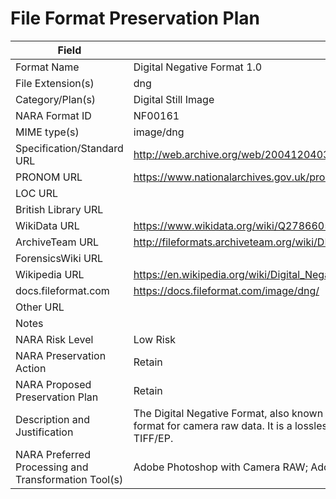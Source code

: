 # File Format Preservation Plan
  | Field | Value |
  | ----------- | ----------- |
  | Format Name | Digital Negative Format 1.0 | 
| File Extension(s) | dng | 
| Category/Plan(s) | Digital Still Image | 
| NARA Format ID | NF00161 | 
| MIME type(s) | image/dng | 
| Specification/Standard URL | <http://web.archive.org/web/20041204034106/http://www.adobe.com/products/dng/pdfs/dng_spec.pdf> | 
| PRONOM URL | <https://www.nationalarchives.gov.uk/pronom/fmt/436> | 
| LOC URL |  | 
| British Library URL |  | 
| WikiData URL | <https://www.wikidata.org/wiki/Q27866058> | 
| ArchiveTeam URL | <http://fileformats.archiveteam.org/wiki/DNG> | 
| ForensicsWiki URL |  | 
| Wikipedia URL | <https://en.wikipedia.org/wiki/Digital_Negative> | 
| docs.fileformat.com | <https://docs.fileformat.com/image/dng/> | 
| Other URL |  | 
| Notes |  | 
| NARA Risk Level | Low Risk | 
| NARA Preservation Action | Retain | 
| NARA Proposed Preservation Plan | Retain | 
| Description and Justification | The Digital Negative Format, also known as DNG, is Adobe's open format intended as a preservation format for camera raw data. It is a lossless format that is an extension of TIFF 6.0 and compatible with TIFF/EP. | 
| NARA Preferred Processing and Transformation Tool(s) | Adobe Photoshop with Camera RAW; Adobe DNG Converter; ExifTool; IrfanView | 

